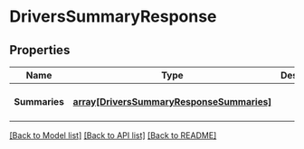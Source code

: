 # DriversSummaryResponse

## Properties
Name | Type | Description | Notes
------------ | ------------- | ------------- | -------------
**Summaries** | [**array[DriversSummaryResponseSummaries]**](DriversSummaryResponseSummaries.md) |  | [optional] [default to null]

[[Back to Model list]](../README.md#documentation-for-models) [[Back to API list]](../README.md#documentation-for-api-endpoints) [[Back to README]](../README.md)


